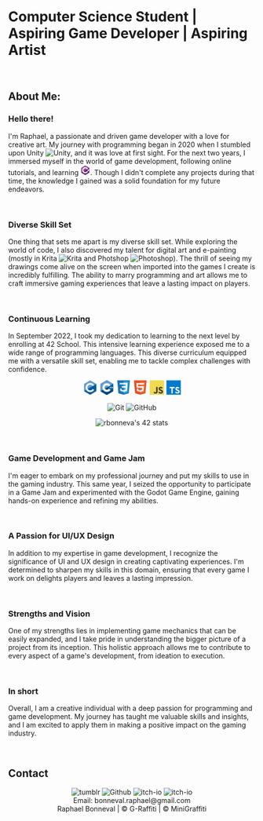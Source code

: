 <h1> Computer Science Student | Aspiring Game Developer | Aspiring Artist</h1>
<br>
<h2> About Me:</h2>
<h3> Hello there! </h3>
<p>I'm Raphael, a passionate and driven game developer with a love for creative art. My journey with programming began in 2020 when I stumbled upon Unity   <img alt="Unity" height="20px" src="https://upload.wikimedia.org/wikipedia/commons/thumb/c/c4/Unity_2021.svg/2560px-Unity_2021.svg.png#gh-light-mode-only">, and it was love at first sight. For the next two years, I immersed myself in the world of game development, following online tutorials, and learning <img alt="C#" width="20px" src="https://raw.githubusercontent.com/devicons/devicon/master/icons/csharp/csharp-original.svg">. Though I didn't complete any projects during that time, the knowledge I gained was a solid foundation for my future endeavors.</p>
<br>
<h3> Diverse Skill Set </h3>
<p>One thing that sets me apart is my diverse skill set. While exploring the world of code, I also discovered my talent for digital art and e-painting (mostly in Krita <img alt="Krita" width="20px" src="https://upload.wikimedia.org/wikipedia/commons/6/63/Krita_Application_Logo.svg"> and Photshop <img alt="Photoshop" width="20px" src="https://upload.wikimedia.org/wikipedia/commons/a/af/Adobe_Photoshop_CC_icon.svg">). The thrill of seeing my drawings come alive on the screen when imported into the games I create is incredibly fulfilling. The ability to marry programming and art allows me to craft immersive gaming experiences that leave a lasting impact on players.</p>
<br>
<h3> Continuous Learning </h3>
<p>In September 2022, I took my dedication to learning to the next level by enrolling at 42 School. This intensive learning experience exposed me to a wide range of programming languages. This diverse curriculum equipped me with a versatile skill set, enabling me to tackle complex challenges with confidence.</p>
<p align="center">
    <img alt="C" width="30px" src="https://raw.githubusercontent.com/devicons/devicon/master/icons/c/c-original.svg">
    <img alt="C++" width="30px" src="https://raw.githubusercontent.com/devicons/devicon/master/icons/cplusplus/cplusplus-original.svg">
    <img alt="CSS" width="30px" src="https://raw.githubusercontent.com/devicons/devicon/master/icons/css3/css3-original.svg">
    <img alt="HTML" width="30px" src="https://raw.githubusercontent.com/devicons/devicon/master/icons/html5/html5-original.svg">
    <img alt="JavaScript" width="30px" src="https://raw.githubusercontent.com/devicons/devicon/master/icons/javascript/javascript-original.svg">
    <img alt="TypeScript" width="30px" src="https://raw.githubusercontent.com/devicons/devicon/master/icons/typescript/typescript-original.svg">
</p>
<p align="center">
    <img alt="Git" width="30px" src="https://cdn.jsdelivr.net/gh/devicons/devicon/icons/git/git-original.svg">
    <img alt="GitHub" width="30px" src="https://www.svgrepo.com/show/512317/github-142.svg">
</p>
<p align="center">
    <img src="https://badge42.vercel.app/api/v2/cll59ld8m006108mjv2vh4x5g/stats?cursusId=21&coalitionId=302" alt="rbonneva's 42 stats">
</p>
<br>
<h3> Game Development and Game Jam </h3>
<p>I'm eager to embark on my professional journey and put my skills to use in the gaming industry. This same year, I seized the opportunity to participate in a Game Jam and experimented with the Godot Game Engine, gaining hands-on experience and refining my abilities.</p>
<br>
<h3>A Passion for UI/UX Design</h3>
<p>In addition to my expertise in game development, I recognize the significance of UI and UX design in creating captivating experiences. I'm determined to sharpen my skills in this domain, ensuring that every game I work on delights players and leaves a lasting impression.</p>
<br>
<h3>Strengths and Vision</h3>
<p>One of my strengths lies in implementing game mechanics that can be easily expanded, and I take pride in understanding the bigger picture of a project from its inception. This holistic approach allows me to contribute to every aspect of a game's development, from ideation to execution.</p>
<br>
<h3>In short</h3>
<p>Overall, I am a creative individual with a deep passion for programming and game development. My journey has taught me valuable skills and insights, and I am excited to apply them in making a positive impact on the gaming industry.</p>
<br>
<h2> Contact </h2>
<p align="center">
    <a src="https://www.tumblr.com/minigraffiti"> <img alt="tumblr" width="30px" src="https://www.svgrepo.com/show/66655/tumblr-logo.svg"> </a>
    <a src="https://github.com/G-Raffiti"> <img alt="Github" width="30px" src="https://www.svgrepo.com/show/512317/github-142.svg"> </a>
    <a src="https://g-raffiti.itch.io"> <img alt="itch-io" width="30px" src="https://www.svgrepo.com/show/341939/itch-io.svg"> </a>
    <a src="https://www.codingame.com/profile/5b7a1686fc62a088f91e803f79c9a3128456225"> <img alt="itch-io" height="30px" src="https://www.svgrepo.com/show/330199/codingame.svg"> </a>
    <br>
    Email: bonneval.raphael@gmail.com <br>
    Raphael Bonneval | &copy; G-Raffiti | &copy; MiniGraffiti <br>
</p>
